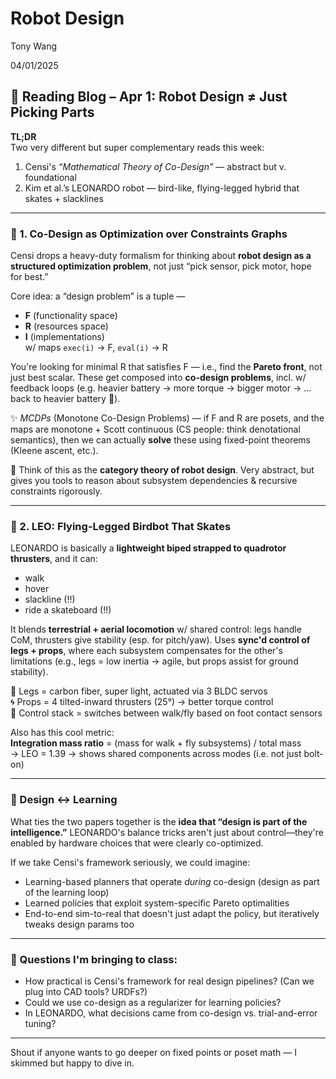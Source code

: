 # Robot Design

Tony Wang

04/01/2025




## 🧠 **Reading Blog – Apr 1: Robot Design ≠ Just Picking Parts**

**TL;DR**  
Two very different but super complementary reads this week:  
1. Censi's *“Mathematical Theory of Co-Design”* — abstract but v. foundational  
2. Kim et al.’s LEONARDO robot — bird-like, flying-legged hybrid that skates + slacklines

---

### 📘 1. **Co-Design as Optimization over Constraints Graphs**

Censi drops a heavy-duty formalism for thinking about **robot design as a structured optimization problem**, not just “pick sensor, pick motor, hope for best.”  

Core idea: a “design problem” is a tuple —  
- **F** (functionality space)  
- **R** (resources space)  
- **I** (implementations)  
w/ maps `exec(i)` → F, `eval(i)` → R

You're looking for minimal R that satisfies F — i.e., find the **Pareto front**, not just best scalar. These get composed into **co-design problems**, incl. w/ feedback loops (e.g. heavier battery → more torque → bigger motor → … back to heavier battery 🤯).  

✨ *MCDPs* (Monotone Co-Design Problems) — if F and R are posets, and the maps are monotone + Scott continuous (CS people: think denotational semantics), then we can actually **solve** these using fixed-point theorems (Kleene ascent, etc.).

🧠 Think of this as the **category theory of robot design**. Very abstract, but gives you tools to reason about subsystem dependencies & recursive constraints rigorously.

---

### 🤖 2. **LEO: Flying-Legged Birdbot That Skates**

LEONARDO is basically a **lightweight biped strapped to quadrotor thrusters**, and it can:
- walk
- hover
- slackline (!!)
- ride a skateboard (!!)

It blends **terrestrial + aerial locomotion** w/ shared control: legs handle CoM, thrusters give stability (esp. for pitch/yaw). Uses **sync'd control of legs + props**, where each subsystem compensates for the other's limitations (e.g., legs = low inertia → agile, but props assist for ground stability).  

👟 Legs = carbon fiber, super light, actuated via 3 BLDC servos  
🌀 Props = 4 tilted-inward thrusters (25°) → better torque control  
🧠 Control stack = switches between walk/fly based on foot contact sensors

Also has this cool metric:  
**Integration mass ratio** = (mass for walk + fly subsystems) / total mass  
→ LEO = 1.39 → shows shared components across modes (i.e. not just bolt-on)

---

### 🔄 Design ↔ Learning

What ties the two papers together is the **idea that “design is part of the intelligence.”** LEONARDO's balance tricks aren't just about control—they're enabled by hardware choices that were clearly co-optimized.  

If we take Censi's framework seriously, we could imagine:
- Learning-based planners that operate *during* co-design (design as part of the learning loop)
- Learned policies that exploit system-specific Pareto optimalities  
- End-to-end sim-to-real that doesn't just adapt the policy, but iteratively tweaks design params too

---

### 💭 Questions I'm bringing to class:

- How practical is Censi's framework for real design pipelines? (Can we plug into CAD tools? URDFs?)  
- Could we use co-design as a regularizer for learning policies?  
- In LEONARDO, what decisions came from co-design vs. trial-and-error tuning?

---

Shout if anyone wants to go deeper on fixed points or poset math — I skimmed but happy to dive in.
